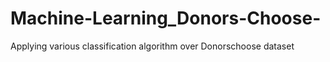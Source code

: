 # Machine-Learning_Donors-Choose-
Applying various classification algorithm over Donorschoose dataset
